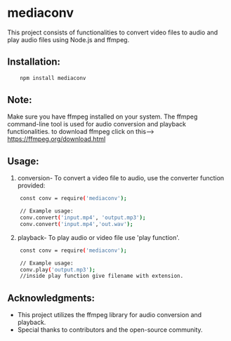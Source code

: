 # mediaconv
This project consists of functionalities to convert video files to audio and play audio files using Node.js and ffmpeg.


## Installation:
```bash
    npm install mediaconv
```

## Note:
Make sure you have ffmpeg installed on your system. The ffmpeg command-line tool is used for audio conversion and playback functionalities.
to download ffmpeg click on this--> https://ffmpeg.org/download.html


## Usage:
1. conversion-
To convert a video file to audio, use the converter function provided:
```bash
    const conv = require('mediaconv');

    // Example usage:
    conv.convert('input.mp4', 'output.mp3');
    conv.convert('input.mp4','out.wav');

```


2. playback-
To play audio or video file use 'play function'.

```bash
    const conv = require('mediaconv');

    // Example usage:
    conv.play('output.mp3');
    //inside play function give filename with extension.


```

## Acknowledgments:

- This project utilizes the ffmpeg library for audio conversion and playback.
- Special thanks to contributors and the open-source community.